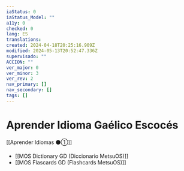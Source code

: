 ```yaml
---
iaStatus: 0
iaStatus_Model: ""
a11y: 0
checked: 0
lang: ES
translations: 
created: 2024-04-18T20:25:16.909Z
modified: 2024-05-13T20:52:47.336Z
supervisado: ""
ACCION: ""
ver_major: 0
ver_minor: 3
ver_rev: 2
nav_primary: []
nav_secondary: []
tags: []
---
```

# Aprender Idioma Gaélico Escocés

[[Aprender Idiomas ⚫①]]

* [[MOS Dictionary GD (Diccionario MetsuOS)]]
* [[MOS Flascards GD (Flashcards MetsuOS)]]

